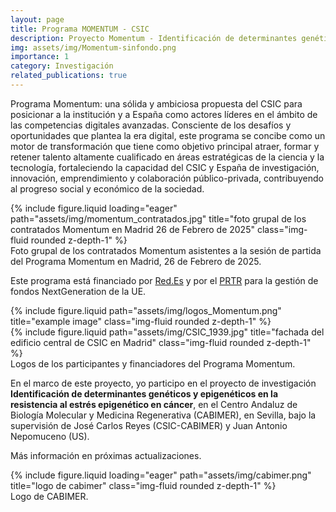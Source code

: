```yaml
---
layout: page
title: Programa MOMENTUM - CSIC
description: Proyecto Momentum - Identificación de determinantes genéticos y epigenéticos en la resistencia al estrés epigenético en cáncer.
img: assets/img/Momentum-sinfondo.png
importance: 1
category: Investigación
related_publications: true
---
```


Programa Momentum: una sólida y ambiciosa propuesta del CSIC para posicionar a la institución y a España como actores líderes en el ámbito de las competencias digitales avanzadas. Consciente de los desafíos y oportunidades que plantea la era digital, este programa se concibe como un motor de transformación que tiene como objetivo principal atraer, formar y retener talento altamente cualificado en áreas estratégicas de la ciencia y la tecnología, fortaleciendo la capacidad del CSIC y España de investigación, innovación, emprendimiento y colaboración público-privada, contribuyendo al progreso social y económico de la sociedad.


<div class="row">
    <div class="col-sm mt-3 mt-md-0">
        {% include figure.liquid loading="eager" path="assets/img/momentum_contratados.jpg" title="foto grupal de los contratados Momentum en Madrid 26 de Febrero de 2025" class="img-fluid rounded z-depth-1" %}
    </div>
</div>
<div class="caption">
    Foto grupal de los contratados Momentum asistentes a la sesión de partida del Programa Momentum en Madrid, 26 de Febrero de 2025.
</div>

Este programa está financiado por [Red.Es](https://www.red.es/es/sobre-nosotros/que-hacemos) y por el [PRTR](https://momentum.csic.es/programa-momentum/) para la gestión de fondos NextGeneration de la UE.

<div class="row justify-content-sm-center">
    <div class="col-sm-8 mt-3 mt-md-0">
        {% include figure.liquid path="assets/img/logos_Momentum.png" title="example image" class="img-fluid rounded z-depth-1" %}
    </div>
    <div class="col-sm-4 mt-3 mt-md-0">
        {% include figure.liquid path="assets/img/CSIC_1939.jpg" title="fachada del edificio central de CSIC en Madrid" class="img-fluid rounded z-depth-1" %}
    </div>
</div>
<div class="caption">
    Logos de los participantes y financiadores del Programa Momentum. 
</div>

En el marco de este proyecto, yo participo en el proyecto de investigación **Identificación de determinantes genéticos y epigenéticos en la resistencia al estrés epigenético en cáncer**, en el Centro Andaluz de Biología Molecular y Medicina Regenerativa (CABIMER), en Sevilla, bajo la supervisión de José Carlos Reyes (CSIC-CABIMER) y Juan Antonio Nepomuceno (US).

Más información en próximas actualizaciones.

<div class="row">
    <div class="col-sm mt-3 mt-md-0">
        {% include figure.liquid loading="eager" path="assets/img/cabimer.png" title="logo de cabimer" class="img-fluid rounded z-depth-1" %}
    </div>
</div>
<div class="caption">
    Logo de CABIMER.
</div>